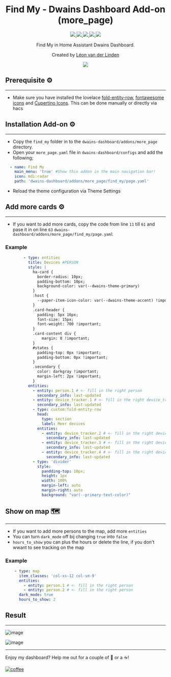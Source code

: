 <h1 align="center">Find My - Dwains Dashboard Add-on (more_page)</h1> 


<p align="center">
  <a href="https://dwainscheeren.github.io/dwains-lovelace-dashboard/">
    <img src="https://img.shields.io/badge/Dwains%20Dashboard-Default-299ec2.svg" />
  </a>
  <a href="https://github.com/custom-components/hacs">
    <img src="https://img.shields.io/badge/HACS-Default-orange.svg" />
  </a>
  <a href="https://github.com/LRvdLinden/find_my_dd_addon">
    <img src="https://img.shields.io/github/v/release/LRvdLinden/find_my_dd_addon" />
  </a>
    <a href="https://github.com/LRvdLinden/">
    <img src="https://img.shields.io/github/followers/LRvdLinden?style=social" />
  </a>
    </a>
    <a href="https://discord.gg/7yt64uX">
    <img src="https://img.shields.io/discord/688401603811999885" />
  </a>
</p>
<p align="center">Find My in Home Assistant Dwains Dashboard.</p>


<p align="center">Created by <a href="https://github.com/LRvdLinden">Léon van der Linden</a>
</p> 


<p align="center">
  <img src="https://cdn.wccftech.com/wp-content/uploads/2021/03/Find-My-Using-Siri-HomePod.png" />
</p>



## Prerequisite ⚙️
---
- Make sure you have installed the lovelace [fold-entity-row](https://github.com/thomasloven/lovelace-fold-entity-row), [fontawesome icons](https://github.com/thomasloven/hass-fontawesome) and [Cupertino Icons](https://github.com/menahishayan/HomeAssistant-Cupertino-Icons). This can be done manually or directly via hacs


## Installation Add-on ⚙️
---
- Copy the `find_my` folder in to the `dwains-dashboard/addons/more_page` directory.
- Open your `more_page.yaml` file in `dwains-dashboard/configs` and add the following;
```yaml
  - name: Find My
    main_menu: 'true' #Show this addon in the main navigation bar!
    icon: mdi:radar
    path: 'dwains-dashboard/addons/more_page/find_my/page.yaml'
```
- Reload the theme configuration via Theme Settings

## Add more cards ⚙️
---
- If you want to add more cards, copy the code from line `11` till `61` and pase it in on line `63` `dwains-dashboard/addons/more_page/find_my/page.yaml`
### Example
```yaml
        - type: entities
          title: Devices #PERSON
          style: |
            ha-card {
              border-radius: 10px;
              padding-bottom: 10px;
              background-color: var(--dwains-theme-primary)
            }
            :host {
              --paper-item-icon-color: var(--dwains-theme-accent) !important;
            }
            .card-header {
              padding: 5px 16px;
              font-size: 15px;
              font-weight: 700 !important;
            }
            .card-content div {
                margin: 0 !important;
            }
            #states {
              padding-top: 0px !important;
              padding-bottom: 0px !important;
            }
            .secondary {
              color: darkgray !important;
              margin-left: 2px !important;
            }
          entities:
            - entity: person.1 # <- fill in the right person
              secondary_info: last-updated
            - entity: device_tracker.1 # <- fill in the right device_tracker
              secondary_info: last-updated
            - type: custom:fold-entity-row
              head:
                type: section
                label: Meer devices
              entities:
                - entity: device_tracker.2 # <- fill in the right device_tracker
                  secondary_info: last-updated
                - entity: device_tracker.3 # <- fill in the right device_tracker
                  secondary_info: last-updated
                - entity: device_tracker.4 # <- fill in the right device_tracker
                  secondary_info: last-updated
            - type: 'divider'
              style:
                pandding-top: 10px;
                height: 1px
                width: 100%
                margin-left: auto
                margin-right: auto
                background: "var(--primary-text-color)"
```

## Show on map 🗺️
---
- If you want to add more persons to the map, add more `entities`
- You can turn `dark_mode` off bij changing `true` into `false`
- `hours_to_show` you can plus the hours or delete the line, if you don't wwant to see tracking on the map
### Example
```yaml
    - type: map
      item_classes: 'col-xs-12 col-sm-9'
      entities:
        - entity: person.1 # <- fill in the right person
        - entity: person.2 # <- fill in the right person
      dark_mode: true
      hours_to_show: 2
```

## Result
---
![image](https://user-images.githubusercontent.com/77990847/116847119-2e27f680-abea-11eb-8eaf-02a91e623a1b.png)

![image](https://user-images.githubusercontent.com/77990847/116847363-ae4e5c00-abea-11eb-86ee-27dd2e964094.png)



---
Enjoy my dashboard? Help me out for a couple of :beers: or a :coffee:!

[![coffee](https://www.buymeacoffee.com/assets/img/custom_images/black_img.png)](https://www.buymeacoffee.com/LRvdLinden)
